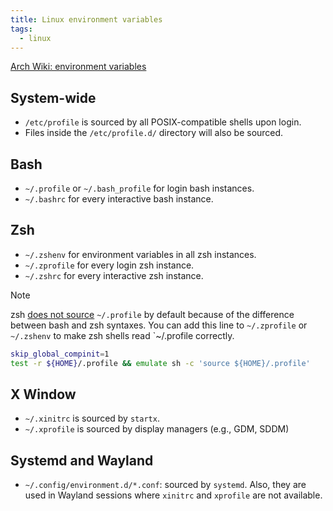 ```yaml
---
title: Linux environment variables
tags:
  - linux
---
```


[Arch Wiki: environment variables](https://wiki.archlinux.org/index.php/environment_variables)

## System-wide

+ `/etc/profile` is sourced by all POSIX-compatible shells upon login.
+ Files inside the `/etc/profile.d/` directory will also be sourced.

## Bash

+ `~/.profile` or `~/.bash_profile` for login bash instances.
+ `~/.bashrc` for every interactive bash instance.

## Zsh

+ `~/.zshenv` for environment variables in all zsh instances.
+ `~/.zprofile` for every login zsh instance.
+ `~/.zshrc` for every interactive zsh instance.

>[!NOTE]
> zsh [does not source](https://superuser.com/questions/187639/zsh-not-hitting-profile) `~/.profile` by default because of the difference between bash and zsh syntaxes. You can add this line to `~/.zprofile` or `~/.zshenv` to make zsh shells read `~/.profile correctly.
> ```zsh title="~/.zshenv"
> skip_global_compinit=1
> test -r ${HOME}/.profile && emulate sh -c 'source ${HOME}/.profile'
> ```

## X Window

+ `~/.xinitrc` is sourced by `startx`.
+ `~/.xprofile` is sourced by display managers (e.g., GDM, SDDM)

## Systemd and Wayland

+ `~/.config/environment.d/*.conf`: sourced by `systemd`. Also, they are used in Wayland sessions where `xinitrc` and `xprofile` are not available.
